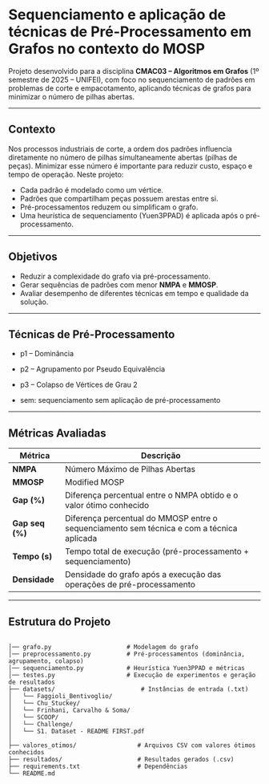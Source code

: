 # Sequenciamento e aplicação de técnicas de Pré-Processamento em Grafos no contexto do MOSP

Projeto desenvolvido para a disciplina **CMAC03 – Algoritmos em Grafos** (1º semestre de 2025 – UNIFEI), com foco no sequenciamento de padrões em problemas de corte e empacotamento, aplicando técnicas de grafos para minimizar o número de pilhas abertas.

---

## Contexto

Nos processos industriais de corte, a ordem dos padrões influencia diretamente no número de pilhas simultaneamente abertas (pilhas de peças). Minimizar esse número é importante para reduzir custo, espaço e tempo de operação. Neste projeto:

- Cada padrão é modelado como um vértice.
- Padrões que compartilham peças possuem arestas entre si.
- Pré-processamentos reduzem ou simplificam o grafo.
- Uma heurística de sequenciamento (Yuen3PPAD) é aplicada após o pré-processamento.

---

## Objetivos

- Reduzir a complexidade do grafo via pré-processamento.
- Gerar sequências de padrões com menor **NMPA** e **MMOSP**.
- Avaliar desempenho de diferentes técnicas em tempo e qualidade da solução.

---

## Técnicas de Pré-Processamento
 - p1 – Dominância

- p2 – Agrupamento por Pseudo Equivalência

- p3 – Colapso de Vértices de Grau 2

- sem: sequenciamento sem aplicação de pré-processamento

---
## Métricas Avaliadas

| Métrica             | Descrição                                                                                   |
|---------------------|---------------------------------------------------------------------------------------------|
| **NMPA**            | Número Máximo de Pilhas Abertas                                                             |
| **MMOSP**           | Modified MOSP                                                                               |
| **Gap (%)**         | Diferença percentual entre o NMPA obtido e o valor ótimo conhecido                          |
| **Gap seq (%)**     | Diferença percentual do MMOSP entre o sequenciamento sem técnica e com a técnica aplicada   |
| **Tempo (s)**       | Tempo total de execução (pré-processamento + sequenciamento)                                |
| **Densidade**       | Densidade do grafo após a execução das operações de pré-processamento                       |

---

## Estrutura do Projeto

```plaintext

│── grafo.py                     # Modelagem do grafo
│── preprocessamento.py          # Pré-processamentos (dominância, agrupamento, colapso)
│── sequenciamento.py            # Heurística Yuen3PPAD e métricas
│── testes.py                    # Execução de experimentos e geração de resultados
├── datasets/                        # Instâncias de entrada (.txt)
│   └── Faggioli_Bentivoglio/
│   └── Chu_Stuckey/
│   └── Frinhani, Carvalho & Soma/
│   └── SCOOP/
│   └── Challenge/
│   └── S1. Dataset - README FIRST.pdf
│         
├── valores_otimos/                 # Arquivos CSV com valores ótimos conhecidos
├── resultados/                     # Resultados gerados (.csv)
├── requirements.txt                # Dependências
└── README.md                       
```
